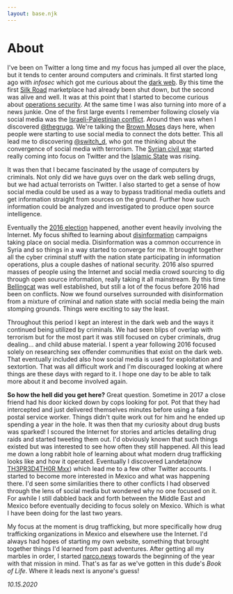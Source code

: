 ```yaml
---
layout: base.njk
---
```

# About

I've been on Twitter a long time and my focus has jumped all over the place, but it tends to center around computers and criminals. It first started long ago with *infosec* which got me curious about the [dark web](https://en.wikipedia.org/wiki/Dark_web). By this time the first [Silk Road](https://en.wikipedia.org/wiki/Silk_Road_(marketplace)) marketplace had already been shut down, but the second was alive and well. It was at this point that I started to become curious about [operations security](https://en.wikipedia.org/wiki/Operations_security). At the same time I was also turning into more of a news junkie. One of the first large events I remember following closely via social media was the [Israeli-Palestinian conflict](https://en.wikipedia.org/wiki/2014_Israel%E2%80%93Gaza_conflict). Around then was when I discovered [@thegrugq](https://twitter.com/thegrugq). We're talking the [Brown Moses](https://twitter.com/EliotHiggins) days here, when people were starting to use social media to connect the dots better. This all lead me to discovering [@switch_d](https://twitter.com/switch_d), who got me thinking about the convergence of social media with terrorism. The [Syrian civil war](https://en.wikipedia.org/wiki/Syrian_civil_war) started really coming into focus on Twitter and the [Islamic State](https://en.wikipedia.org/wiki/Islamic_State_of_Iraq_and_the_Levant) was rising.

It was then that I became fascinated by the usage of computers by criminals. Not only did we have guys over on the dark web selling drugs, but we had actual terrorists on Twitter. I also started to get a sense of how social media could be used as a way to bypass traditional media outlets and get information straight from sources on the ground. Further how such information could be analyzed and investigated to produce open source intelligence.

Eventually the [2016 election](https://en.wikipedia.org/wiki/2016_United_States_presidential_election) happened, another event heavily involving the Internet. My focus shifted to learning about [disinformation](https://en.wikipedia.org/wiki/Disinformation) campaigns taking place on social media. Disinformation was a common occurrence in Syria and so things in a way started to converge for me. It brought together all the cyber criminal stuff with the nation state participating in information operations, plus a couple dashes of national security. 2016 also spurred masses of people using the Internet and social media crowd sourcing to dig through open source information, really taking it all mainstream. By this time [Bellingcat](https://www.bellingcat.com/) was well established, but still a lot of the focus before 2016 had been on conflicts. Now we found ourselves surrounded with disinformation from a mixture of criminal and nation state with social media being the main stomping grounds. Things were exciting to say the least.

Throughout this period I kept an interest in the dark web and the ways it continued being utilized by criminals. We had seen blips of overlap with terrorism but for the most part it was still focused on cyber criminals, drug dealing... and child abuse material. I spent a year following 2016 focused solely on researching sex offender communities that exist on the dark web. That eventually included also how social media is used for exploitation and sextortion. That was all difficult work and I'm discouraged looking at where things are these days with regard to it. I hope one day to be able to talk more about it and become involved again.

**So how the hell did you get here?** Great question. Sometime in 2017 a close friend had his door kicked down by cops looking for pot. Pot that they had intercepted and just delivered themselves minutes before using a fake postal service worker. Things didn't quite work out for him and he ended up spending a year in the hole. It was then that my curiosity about drug busts was sparked! I scoured the Internet for stories and articles detailing drug raids and started tweeting them out. I'd obviously known that such things existed but was interested to see how often they still happened. All this lead me down a long rabbit hole of learning about what modern drug trafficking looks like and how it operated. Eventually I discovered Landeta(now [TH3PR3D4TH0R Mxx](https://twitter.com/fernand17704066)) which lead me to a few other Twitter accounts. I started to become more interested in Mexico and what was happening there. I'd seen some similarities there to other conflicts I had observed through the lens of social media but wondered why no one focused on it. For awhile I still dabbled back and forth between the Middle East and Mexico before eventually deciding to focus solely on Mexico. Which is what I have been doing for the last two years.

My focus at the moment is drug trafficking, but more specifically how drug trafficking organizations in Mexico and elsewhere use the Internet. I'd always had hopes of starting my own website, something that brought together things I'd learned from past adventures. After getting all my marbles in order, I started [narco.news](https://narco.news) towards the beginning of the year with that mission in mind. That's as far as we've gotten in this dude's *Book of Life*. Where it leads next is anyone's guess!

*10.15.2020*
